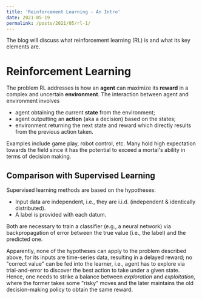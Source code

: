 ```yaml
---
title: 'Reinforcement Learning - An Intro'
date: 2021-05-19
permalink: /posts/2021/05/rl-1/
---
```


The blog will discuss what reinforcement learning (RL) is and what its key elements are.

# Reinforcement Learning

The problem RL addresses is how an **agent** can maximize its **reward** in a complex and uncertain **environment**. The interaction between agent and environment involves

- agent obtaining the current **state** from the environment;
- agent outputting an **action** (aka a decision) based on the states;
- environment returning the next state and reward which directly results from the previous action taken.

Examples include game play, robot control, etc. Many hold high expectation towards the field since it has the potential to exceed a mortal's ability in terms of decision making. 

## Comparison with Supervised Learning

Supervised learning methods are based on the hypotheses:

- Input data are independent, i.e., they are i.i.d. (independent & identically distributed). 
- A label is provided with each datum.

Both are necessary to train a classifier (e.g., a neural network) via backpropagation of error between the true value (i.e., the label) and the predicted one.

Apparently, none of the hypotheses can apply to the problem described above, for its inputs are time-series data, resulting in a delayed reward; no "correct value" can be fed into the learner, i.e., agent has to explore via trial-and-error to discover the best action to take under a given state. Hence, one needs to strike a balance between *exploration* and *exploitation*, where the former takes some "risky" moves and the later maintains the old decision-making policy to obtain the same reward. 